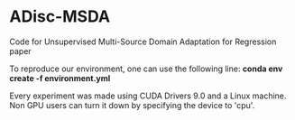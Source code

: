 # ADisc-MSDA
Code for Unsupervised Multi-Source Domain Adaptation for Regression paper

To reproduce our environment, one can use  the following line: **conda env create -f environment.yml**

Every experiment was made using CUDA Drivers 9.0 and a Linux machine.
Non GPU users can turn it down by specifying the device to 'cpu'.
